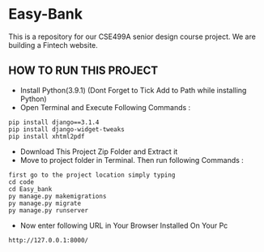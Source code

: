 # Easy-Bank
This is a repository for our CSE499A senior design course project. We are building a Fintech website.

## HOW TO RUN THIS PROJECT
- Install Python(3.9.1) (Dont Forget to Tick Add to Path while installing Python)
- Open Terminal and Execute Following Commands :
```
pip install django==3.1.4
pip install django-widget-tweaks
pip install xhtml2pdf

```
- Download This Project Zip Folder and Extract it
- Move to project folder in Terminal. Then run following Commands :
```
first go to the project location simply typing
cd code
cd Easy_bank
py manage.py makemigrations
py manage.py migrate
py manage.py runserver
```
- Now enter following URL in Your Browser Installed On Your Pc
```
http://127.0.0.1:8000/
